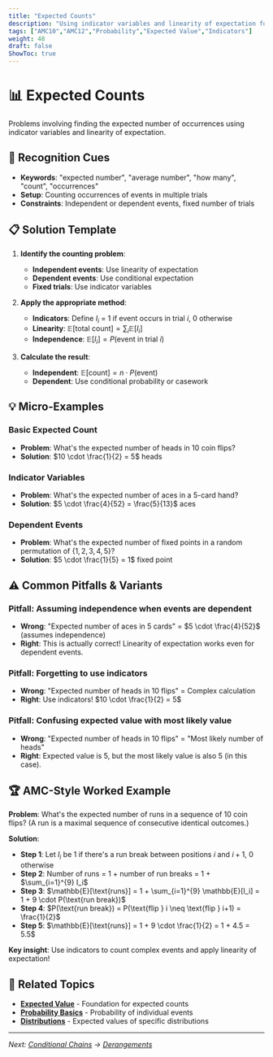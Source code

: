 ```yaml
---
title: "Expected Counts"
description: "Using indicator variables and linearity of expectation for expected count problems."
tags: ["AMC10","AMC12","Probability","Expected Value","Indicators"]
weight: 48
draft: false
ShowToc: true
---
```


# 📊 Expected Counts

Problems involving finding the expected number of occurrences using indicator variables and linearity of expectation.

## 🎯 Recognition Cues

- **Keywords**: "expected number", "average number", "how many", "count", "occurrences"
- **Setup**: Counting occurrences of events in multiple trials
- **Constraints**: Independent or dependent events, fixed number of trials

## 📋 Solution Template

1. **Identify the counting problem**:
   - **Independent events**: Use linearity of expectation
   - **Dependent events**: Use conditional expectation
   - **Fixed trials**: Use indicator variables

2. **Apply the appropriate method**:
   - **Indicators**: Define $I_i$ = 1 if event occurs in trial $i$, 0 otherwise
   - **Linearity**: $\mathbb{E}[\text{total count}] = \sum_i \mathbb{E}[I_i]$
   - **Independence**: $\mathbb{E}[I_i] = P(\text{event in trial } i)$

3. **Calculate the result**:
   - **Independent**: $\mathbb{E}[\text{count}] = n \cdot P(\text{event})$
   - **Dependent**: Use conditional probability or casework

## 💡 Micro-Examples

### Basic Expected Count
- **Problem**: What's the expected number of heads in 10 coin flips?
- **Solution**: $10 \cdot \frac{1}{2} = 5$ heads

### Indicator Variables
- **Problem**: What's the expected number of aces in a 5-card hand?
- **Solution**: $5 \cdot \frac{4}{52} = \frac{5}{13}$ aces

### Dependent Events
- **Problem**: What's the expected number of fixed points in a random permutation of $\{1,2,3,4,5\}$?
- **Solution**: $5 \cdot \frac{1}{5} = 1$ fixed point

## ⚠️ Common Pitfalls & Variants

### **Pitfall**: Assuming independence when events are dependent
- **Wrong**: "Expected number of aces in 5 cards" = $5 \cdot \frac{4}{52}$ (assumes independence)
- **Right**: This is actually correct! Linearity of expectation works even for dependent events.

### **Pitfall**: Forgetting to use indicators
- **Wrong**: "Expected number of heads in 10 flips" = Complex calculation
- **Right**: Use indicators! $10 \cdot \frac{1}{2} = 5$

### **Pitfall**: Confusing expected value with most likely value
- **Wrong**: "Expected number of heads in 10 flips" = "Most likely number of heads"
- **Right**: Expected value is 5, but the most likely value is also 5 (in this case).

## 🏆 AMC-Style Worked Example

**Problem**: What's the expected number of runs in a sequence of 10 coin flips? (A run is a maximal sequence of consecutive identical outcomes.)

**Solution**:
- **Step 1**: Let $I_i$ be 1 if there's a run break between positions $i$ and $i+1$, 0 otherwise
- **Step 2**: Number of runs = 1 + number of run breaks = 1 + $\sum_{i=1}^{9} I_i$
- **Step 3**: $\mathbb{E}[\text{runs}] = 1 + \sum_{i=1}^{9} \mathbb{E}[I_i] = 1 + 9 \cdot P(\text{run break})$
- **Step 4**: $P(\text{run break}) = P(\text{flip } i \neq \text{flip } i+1) = \frac{1}{2}$
- **Step 5**: $\mathbb{E}[\text{runs}] = 1 + 9 \cdot \frac{1}{2} = 1 + 4.5 = 5.5$

**Key insight**: Use indicators to count complex events and apply linearity of expectation!

## 🔗 Related Topics

- **[Expected Value](02-topics/expected-value)** - Foundation for expected counts
- **[Probability Basics](02-topics/probability-basics)** - Probability of individual events
- **[Distributions](02-topics/distributions)** - Expected values of specific distributions

---

*Next: [Conditional Chains](conditional-chains) → [Derangements](derangements)*
